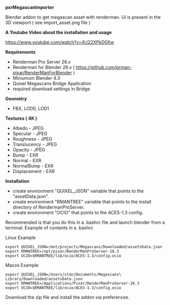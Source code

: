 **pxrMegascanImporter**

Blender addon to get megascan asset with renderman.
UI is present in the 3D viewport ( see import_asset.png file )

**A Youtube Video about the installation and usage**

https://www.youtube.com/watch?v=4U22XPkD0Xw

**Requirements**
- Renderman Pro Server 26.x
- Renderman for Blender 26.x ( https://github.com/prman-pixar/RenderManForBlender )
- Miniumum Blender 4.3
- Quixel Megascans Bridge Application
- required download settings in Bridge
  
**Geometry**
- FBX, LOD0, LOD1

**Textures ( 4K )**
- Albedo - JPEG
- Specular - JPEG
- Roughness - JPEG
- Translucency - JPEG
- Opacity - JPEG
- Bump - EXR
- Normal - EXR
- NormalBump - EXR
- Displacement - EXR  

**Installation**
- create environment "QUIXEL_JSON" variable that points to the "assetData.json".
- create environment "RMANTREE" variable that points to the install directory of RendermanProServer.
- create environment "OCIO" that points to the ACES-1.3 config.

Recommended is that you do this in a .bashrc file and launch blender from a terminal.
Example of contents in a .bashrc

Linux Example
```
export QUIXEL_JSON=/mnt/projects/Megascans/Downloaded/assetsData.json
export RMANTREE=/opt/pixar/RenderManProServer-26.3
export OCIO=$RMANTREE/lib/ocio/ACES-1.3/config.ocio
```

Macos Example
```
export QUIXEL_JSON=/Users/stan/Documents/Megascans\ Library/Downloaded/assetsData.json
export RMANTREE=/Applications/Pixar/RenderManProServer-26.3
export OCIO=$RMANTREE/lib/ocio/ACES-1.3/config.ocio
```

Download the zip file and install the addon via preferences.
